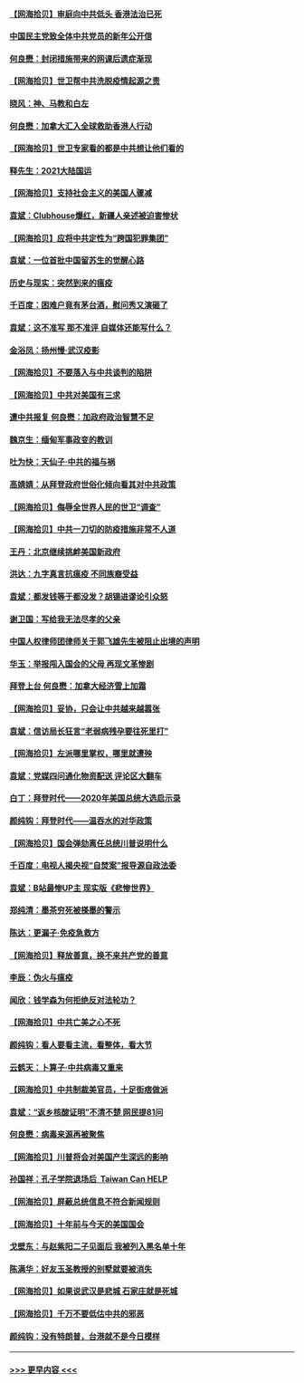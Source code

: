 #### [【网海拾贝】审庭向中共低头 香港法治已死](../pages/nsc993/n12748910.md?t=02131701) 
#### [中国民主党致全体中共党员的新年公开信](../pages/nsc993/n12747581.md?t=02131701) 
#### [何良懋：封闭措施带来的网课后遗症渐现](../pages/nsc993/n12747478.md?t=02131701) 
#### [【网海拾贝】世卫帮中共洗脱疫情起源之责](../pages/nsc993/n12746838.md?t=02131701) 
#### [晓风：神、马教和白左](../pages/nsc993/n12746828.md?t=02131701) 
#### [何良懋：加拿大汇入全球救助香港人行动](../pages/nsc993/n12746719.md?t=02131701) 
#### [【网海拾贝】世卫专家看的都是中共想让他们看的](../pages/nsc993/n12744865.md?t=02131701) 
#### [释先生：2021大陆国运](../pages/nsc993/n12744813.md?t=02131701) 
#### [【网海拾贝】支持社会主义的美国人骤减](../pages/nsc993/n12742476.md?t=02131701) 
#### [袁斌：Clubhouse爆红，新疆人亲述被迫害惨状](../pages/nsc993/n12742407.md?t=02131701) 
#### [【网海拾贝】应将中共定性为“跨国犯罪集团”](../pages/nsc993/n12740430.md?t=02131701) 
#### [袁斌：一位首批中国留苏生的觉醒心路](../pages/nsc993/n12740396.md?t=02131701) 
#### [历史与现实：突然到来的瘟疫](../pages/nsc993/n12738507.md?t=02131701) 
#### [千百度：困难户竟有茅台酒，慰问秀又演砸了](../pages/nsc993/n12738362.md?t=02131701) 
#### [袁斌：这不准写 那不准评 自媒体还能写什么？](../pages/nsc993/n12737833.md?t=02131701) 
#### [金浴凤：扬州慢‧武汉疫影](../pages/nsc993/n12737248.md?t=02131701) 
#### [【网海拾贝】不要落入与中共谈判的陷阱](../pages/nsc993/n12735229.md?t=02131701) 
#### [【网海拾贝】中共对美国有三求](../pages/nsc993/n12735197.md?t=02131701) 
#### [遭中共报复 何良懋：加政府政治智慧不足](../pages/nsc993/n12734323.md?t=02131701) 
#### [魏京生：缅甸军事政变的教训](../pages/nsc993/n12732470.md?t=02131701) 
#### [吐为快：天仙子·中共的福与祸](../pages/nsc993/n12732165.md?t=02131701) 
#### [高婧婧：从拜登政府世俗化倾向看其对中共政策](../pages/nsc993/n12730028.md?t=02131701) 
#### [【网海拾贝】侮辱全世界人民的世卫“调查”](../pages/nsc993/n12727884.md?t=02131701) 
#### [【网海拾贝】中共一刀切的防疫措施非常不人道](../pages/nsc993/n12724879.md?t=02131701) 
#### [王丹：北京继续挑衅美国新政府](../pages/nsc993/n12722456.md?t=02131701) 
#### [洪达：九字真言抗瘟疫 不同族裔受益](../pages/nsc993/n12722448.md?t=02131701) 
#### [袁斌：都发钱等于都没发？胡锡进谬论引众怒](../pages/nsc993/n12722393.md?t=02131701) 
#### [谢卫国：写给我无法尽孝的父亲](../pages/nsc993/n12720325.md?t=02131701) 
#### [中国人权律师团律师关于郭飞雄先生被阻止出境的声明](../pages/nsc993/n12720203.md?t=02131701) 
#### [华玉：举报闯入国会的父母 再现文革惨剧](../pages/nsc993/n12719070.md?t=02131701) 
#### [拜登上台 何良懋：加拿大经济雪上加霜](../pages/nsc993/n12718943.md?t=02131701) 
#### [【网海拾贝】妥协，只会让中共越来越嚣张](../pages/nsc993/n12717392.md?t=02131701) 
#### [袁斌：信访局长狂言“老弱病残孕要往死里打”](../pages/nsc993/n12717343.md?t=02131701) 
#### [【网海拾贝】左派哪里掌权，哪里就遭殃](../pages/nsc993/n12715009.md?t=02131701) 
#### [袁斌：党媒四问通化物资配送 评论区大翻车](../pages/nsc993/n12714950.md?t=02131701) 
#### [白丁：拜登时代——2020年美国总统大选启示录](../pages/nsc993/n12714920.md?t=02131701) 
#### [颜纯钩：拜登时代——温吞水的对华政策](../pages/nsc993/n12713245.md?t=02131701) 
#### [【网海拾贝】国会弹劾离任总统川普说明什么](../pages/nsc993/n12712816.md?t=02131701) 
#### [千百度：电视人揭央视“自焚案”报导源自政法委](../pages/nsc993/n12709760.md?t=02131701) 
#### [袁斌：B站最惨UP主 现实版《悲惨世界》](../pages/nsc993/n12709686.md?t=02131701) 
#### [郑纯清：墨茶穷死被搽墨的警示](../pages/nsc993/n12709262.md?t=02131701) 
#### [陈达：更漏子·免疫急救方](../pages/nsc993/n12709244.md?t=02131701) 
#### [【网海拾贝】释放善意，换不来共产党的善意](../pages/nsc993/n12708361.md?t=02131701) 
#### [李辰：伪火与瘟疫](../pages/nsc993/n12707981.md?t=02131701) 
#### [闻欣：钱学森为何拒绝反对法轮功？](../pages/nsc993/n12707407.md?t=02131701) 
#### [【网海拾贝】中共亡美之心不死](../pages/nsc993/n12707621.md?t=02131701) 
#### [颜纯钩：看人要看主流，看整体，看大节](../pages/nsc993/n12707536.md?t=02131701) 
#### [云鹤天：卜算子‧中共病毒又重来](../pages/nsc993/n12707408.md?t=02131701) 
#### [【网海拾贝】中共制裁美官员，十足街痞做派](../pages/nsc993/n12705115.md?t=02131701) 
#### [袁斌：“返乡核酸证明”不清不楚 网民提81问](../pages/nsc993/n12704982.md?t=02131701) 
#### [何良懋：病毒来源再被聚焦](../pages/nsc993/n12704944.md?t=02131701) 
#### [【网海拾贝】川普将会对美国产生深远的影响](../pages/nsc993/n12703045.md?t=02131701) 
#### [孙国祥：孔子学院退场后  Taiwan Can HELP](../pages/nsc993/n12702430.md?t=02131701) 
#### [【网海拾贝】屏蔽总统信息不符合新闻规则](../pages/nsc993/n12699998.md?t=02131701) 
#### [【网海拾贝】十年前与今天的美国国会](../pages/nsc993/n12696993.md?t=02131701) 
#### [戈壁东：与赵紫阳二子见面后 我被列入黑名单十年](../pages/nsc993/n12696215.md?t=02131701) 
#### [陈满华：好友玉圣教授的别墅就要被消失](../pages/nsc993/n12695411.md?t=02131701) 
#### [【网海拾贝】如果说武汉是悲城 石家庄就是死城](../pages/nsc993/n12694589.md?t=02131701) 
#### [【网海拾贝】千万不要低估中共的邪恶](../pages/nsc993/n12692771.md?t=02131701) 
#### [颜纯钩：没有特朗普，台港就不是今日模样](../pages/nsc993/n12692678.md?t=02131701) 

----
#### [ >>> 更早内容 <<< ](../indexes/nsc993-earlier.md)
